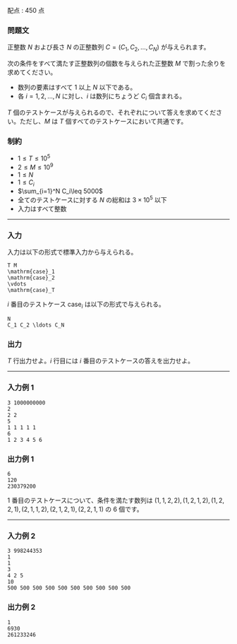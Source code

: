 配点 : $450$ 点

### 問題文

正整数 $N$ および長さ $N$ の正整数列 $C=(C_1,C_2,\ldots,C_N)$ が与えられます。

次の条件をすべて満たす正整数列の個数を与えられた正整数 $M$ で割った余りを求めてください。

  * 数列の要素はすべて $1$ 以上 $N$ 以下である。
  * 各 $i=1,2,\ldots,N$ に対し、$i$ は数列にちょうど $C_i$ 個含まれる。



$T$ 個のテストケースが与えられるので、それぞれについて答えを求めてください。ただし、$M$ は $T$ 個すべてのテストケースにおいて共通です。

### 制約

  * $1\leq T\leq 10^5$
  * $2\leq M\leq 10^9$
  * $1\leq N$
  * $1\leq C_i$
  * $\sum_{i=1}^N C_i\leq 5000$
  * 全てのテストケースに対する $N$ の総和は $3\times 10^5$ 以下
  * 入力はすべて整数



* * *

### 入力

入力は以下の形式で標準入力から与えられる。
    
    
    T M
    \mathrm{case}_1
    \mathrm{case}_2
    \vdots
    \mathrm{case}_T

$i$ 番目のテストケース $\mathrm{case}_i$ は以下の形式で与えられる。
    
    
    N
    C_1 C_2 \ldots C_N

### 出力

$T$ 行出力せよ。$i$ 行目には $i$ 番目のテストケースの答えを出力せよ。

* * *

### 入力例 1
    
    
    3 1000000000
    2
    2 2
    5
    1 1 1 1 1
    6
    1 2 3 4 5 6

### 出力例 1
    
    
    6
    120
    230379200

$1$ 番目のテストケースについて、条件を満たす数列は $(1,1,2,2),(1,2,1,2),(1,2,2,1),(2,1,1,2),(2,1,2,1),(2,2,1,1)$ の $6$ 個です。

* * *

### 入力例 2
    
    
    3 998244353
    1
    1
    3
    4 2 5
    10
    500 500 500 500 500 500 500 500 500 500

### 出力例 2
    
    
    1
    6930
    261233246